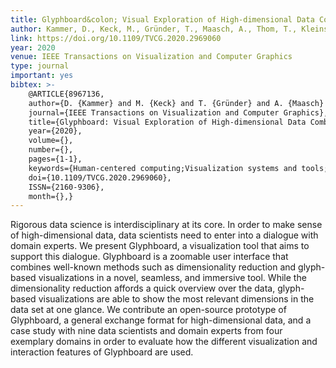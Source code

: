 ```yaml
---
title: Glyphboard&colon; Visual Exploration of High-dimensional Data Combining Glyphs with Dimensionality Reduction
author: Kammer, D., Keck, M., Gründer, T., Maasch, A., Thom, T., Kleinsteuber, M., Groh, R.
link: https://doi.org/10.1109/TVCG.2020.2969060
year: 2020
venue: IEEE Transactions on Visualization and Computer Graphics
type: journal
important: yes
bibtex: >-
    @ARTICLE{8967136, 
    author={D. {Kammer} and M. {Keck} and T. {Gründer} and A. {Maasch} and T. {Thom} and M. {Kleinsteuber} and R. {Groh}}, 
    journal={IEEE Transactions on Visualization and Computer Graphics}, 
    title={Glyphboard: Visual Exploration of High-dimensional Data Combining Glyphs with Dimensionality Reduction}, 
    year={2020}, 
    volume={}, 
    number={}, 
    pages={1-1}, 
    keywords={Human-centered computing;Visualization systems and tools;Empirical studies in interaction design;Data analytics}, 
    doi={10.1109/TVCG.2020.2969060}, 
    ISSN={2160-9306}, 
    month={},}
---
```

Rigorous data science is interdisciplinary at its core. In order to make sense of high-dimensional data, data scientists need to enter into a dialogue with domain experts. We present Glyphboard, a visualization tool that aims to support this dialogue. Glyphboard is a zoomable user interface that combines well-known methods such as dimensionality reduction and glyph-based visualizations in a novel, seamless, and immersive tool. While the dimensionality reduction affords a quick overview over the data, glyph-based visualizations are able to show the most relevant dimensions in the data set at one glance. We contribute an open-source prototype of Glyphboard, a general exchange format for high-dimensional data, and a case study with nine data scientists and domain experts from four exemplary domains in order to evaluate how the different visualization and interaction features of Glyphboard are used.

